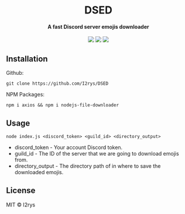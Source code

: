 <h1 align="center">DSED</h1>
<h4 align="center">A fast Discord server emojis downloader</h4>
<p align="center">
	<a href="https://github.com/I2rys/DSED/blob/main/LICENSE"><img src="https://img.shields.io/github/license/I2rys/DSED?style=flat-square"></img></a>
	<a href="https://github.com/I2rys/DSED/issues"><img src="https://img.shields.io/github/issues/I2rys/DSED.svg"></img></a>
	<a href="https://nodejs.org/"><img src="https://img.shields.io/badge/-Nodejs-green?style=flat-square&logo=Node.js"></img></a>
</p>


## Installation
Github:

    git clone https://github.com/I2rys/DSED
    
NPM Packages:
```
npm i axios && npm i nodejs-file-downloader
```

## Usage

    node index.js <discord_token> <guild_id> <directory_output>
    
+ discord_token - Your account Discord token.
+ guild_id - The ID of the server that we are going to download emojis from.
+ directory_output - The directory path of in where to save the downloaded emojis.
    
## License
MIT © I2rys
